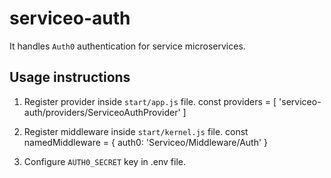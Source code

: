 # serviceo-auth

It handles `Auth0` authentication for service microservices.


## Usage instructions

1. Register provider inside `start/app.js` file.
const providers = [
  'serviceo-auth/providers/ServiceoAuthProvider'
]

2. Register middleware inside `start/kernel.js` file.
const namedMiddleware = {
  auth0: 'Serviceo/Middleware/Auth'
}

3. Configure `AUTH0_SECRET` key in .env file.